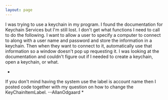 ```yaml
---
layout: page
---
```


I was trying to use a keychain in my program. I found the documentation for Keychain Services but I'm still lost. I don't get what functions I need to call to do the following. I want to allow a user to specify a computer to connect to along with a user name and password and store the information in a keychain. Then when they want to connect to it, automatically use that information so a window doesn't pop up requesting it. I was looking at the documentation and couldn't figure out if I needed to create a keychain, open a keychain, or what.

*
If you don't mind having the system use the label is account name then I posted code together with my question on how to change the KeyChainItemLabel. --AllanOdgaard
*

